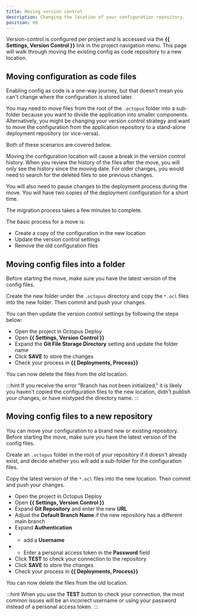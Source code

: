 ```yaml
---
title: Moving version control
description: Changing the location of your configuration repository. 
position: 60
---
```


Version-control is configured per project and is accessed via the **{{ Settings, Version Control }}** link in the project navigation menu. This page will walk through moving the existing config as code repository to a new location.

## Moving configuration as code files

Enabling config as code is a one-way journey, but that doesn't mean you can't change where the configuration is stored later.

You may need to move files from the root of the `.octopus` folder into a sub-folder because you want to divide the application into smaller components. Alternatively, you might be changing your version control strategy and want to move the configuration from the application repository to a stand-alone deployment repository (or vice-versa).

Both of these scenarios are covered below.

Moving the configuration location will cause a break in the version control history. When you review the history of the files after the move, you will only see the history since the moving date. For older changes, you would need to search for the deleted files to see previous changes.

You will also need to pause changes to the deployment process during the move. You will have two copies of the deployment configuration for a short time.

The migration process takes a few minutes to complete.

The basic process for a move is:

- Create a copy of the configuration in the new location
- Update the version control settings
- Remove the old configuration files

## Moving config files into a folder

Before starting the move, make sure you have the latest version of the config files.

Create the new folder under the `.octopus` directory and copy the `*.ocl` files into the new folder. Then commit and push your changes.

You can then update the version control settings by following the steps below:

- Open the project in Octopus Deploy
- Open **{{ Settings, Version Control }}**
- Expand the **Git File Storage Directory** setting and update the folder name
- Click **SAVE** to store the changes
- Check your process in **{{ Deployments, Process}}**

You can now delete the files from the old location.

:::hint
If you receive the error "Branch has not been initialized," it is likely you haven't copied the configuration files to the new location, didn't publish your changes, or have mistyped the directory name.
:::

## Moving config files to a new repository

You can move your configuration to a brand new or existing repository. Before starting the move, make sure you have the latest version of the config files.

Create an `.octopus` folder in the root of your repository if it doesn't already exist, and decide whether you will add a sub-folder for the configuration files.

Copy the latest version of the `*.ocl` files into the new location. Then commit and push your changes.

- Open the project in Octopus Deploy
- Open **{{ Settings, Version Control }}**
- Expand **Git Repository** and enter the new **URL**
- Adjust the **Default Branch Name** if the new repository has a different main branch
- Expand **Authentication**
- - add a **Username**
- - Enter a personal access token in the **Password** field
- Click **TEST** to check your connection to the repository
- Click **SAVE** to store the changes
- Check your process in **{{ Deployments, Process}}**

You can now delete the files from the old location.

:::hint
When you use the **TEST** button to check your connection, the most common issues will be an incorrect username or using your password instead of a personal access token.
:::